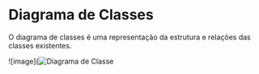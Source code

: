 # Diagrama de Classes

O diagrama de classes é uma representação da estrutura e relações das classes existentes.

![image](![Diagrama de Classe](https://github.com/ICEI-PUC-Minas-PMV-ADS/pmv-ads-2023-2-e2-proj-int-t1-time2-futebol/assets/128739177/e32a4a0c-438a-4645-b9fc-b79bfdf608a3)
